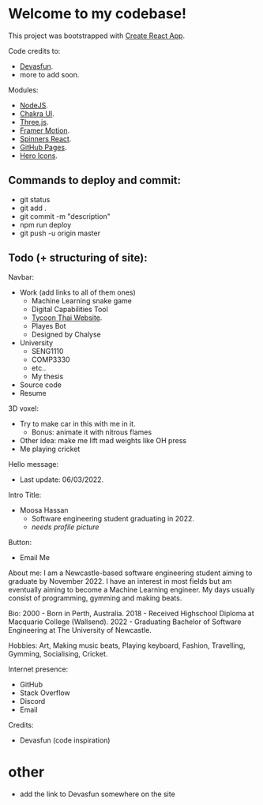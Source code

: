 # Welcome to my codebase!

This project was bootstrapped with [Create React App](https://github.com/facebook/create-react-app).

Code credits to:
* [Devasfun](https://github.com/craftzdog/craftzdog-homepage).
* more to add soon.

Modules:
* [NodeJS](https://nodejs.org/en/).
* [Chakra UI](https://chakra-ui.com/).
* [Three.js](https://threejs.org/).
* [Framer Motion](https://www.framer.com/motion/).
* [Spinners React](https://github.com/adexin/spinners-react/).
* [GitHub Pages](https://github.com/gitname/react-gh-pages).
* [Hero Icons](https://heroicons.com/).

## Commands to deploy and commit:

* git status
* git add .
* git commit -m "description"
* npm run deploy
* git push -u origin master

## Todo (+ structuring of site):

Navbar:
* Work (add links to all of them ones)
    * Machine Learning snake game
    * Digital Capabilities Tool
    * [Tycoon Thai Website](https://tycoonthai.com.au/).
    * Playes Bot
    * Designed by Chalyse
* University
    * SENG1110
    * COMP3330
    * etc..
    * My thesis
* Source code
* Resume

3D voxel:
* Try to make car in this with me in it.
    * Bonus: animate it with nitrous flames
* Other idea: make me lift mad weights like OH press
* Me playing cricket

Hello message:
* Last update: 06/03/2022.

Intro Title:
* Moosa Hassan
    * Software engineering student graduating in 2022.
    * *needs profile picture*

Button:
- Email Me

About me:
I am a Newcastle-based software engineering student aiming to graduate by November 2022. I have an interest in most fields but am eventually aiming to become a Machine Learning engineer. My days usually consist of programming, gymming and making beats.

Bio:
2000 - Born in Perth, Australia.
2018 - Received Highschool Diploma at Macquarie College (Wallsend).
2022 - Graduating Bachelor of Software Engineering at The University of Newcastle.

Hobbies:
Art, Making music beats, Playing keyboard, Fashion, Travelling, Gymming, Socialising, Cricket.

Internet presence:
* GitHub
* Stack Overflow
* Discord
* Email

Credits:
* Devasfun (code inspiration)

# other
- add the link to Devasfun somewhere on the site